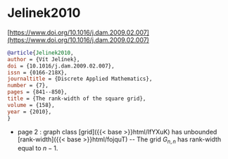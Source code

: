 # Jelinek2010

[https://www.doi.org/10.1016/j.dam.2009.02.007](https://www.doi.org/10.1016/j.dam.2009.02.007)

```bibtex
@article{Jelinek2010,
author = {Vít Jelínek},
doi = {10.1016/j.dam.2009.02.007},
issn = {0166-218X},
journaltitle = {Discrete Applied Mathematics},
number = {7},
pages = {841--850},
title = {The rank-width of the square grid},
volume = {158},
year = {2010},
}
```
* page 2 : graph class [grid]({{< base >}}html/lfYXuK) has unbounded [rank-width]({{< base >}}html/fojquT) -- The grid $G_{n,n}$ has rank-width equal to $n-1$.